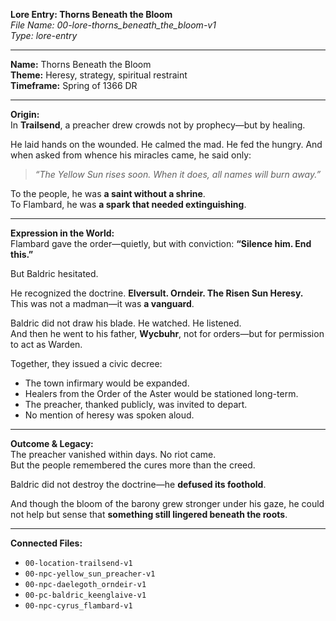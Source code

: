 **Lore Entry: Thorns Beneath the Bloom**  
*File Name: 00-lore-thorns_beneath_the_bloom-v1*  
*Type: lore-entry*

---

**Name:** Thorns Beneath the Bloom  
**Theme:** Heresy, strategy, spiritual restraint  
**Timeframe:** Spring of 1366 DR

---

**Origin:**  
In **Trailsend**, a preacher drew crowds not by prophecy—but by healing.

He laid hands on the wounded. He calmed the mad. He fed the hungry. And when asked from whence his miracles came, he said only:

> *“The Yellow Sun rises soon. When it does, all names will burn away.”*

To the people, he was **a saint without a shrine**.  
To Flambard, he was **a spark that needed extinguishing**.

---

**Expression in the World:**  
Flambard gave the order—quietly, but with conviction: **“Silence him. End this.”**

But Baldric hesitated.

He recognized the doctrine. **Elversult. Orndeir. The Risen Sun Heresy.**  
This was not a madman—it was **a vanguard**.

Baldric did not draw his blade. He watched. He listened.  
And then he went to his father, **Wycbuhr**, not for orders—but for permission to act as Warden.

Together, they issued a civic decree:
- The town infirmary would be expanded.  
- Healers from the Order of the Aster would be stationed long-term.  
- The preacher, thanked publicly, was invited to depart.  
- No mention of heresy was spoken aloud.

---

**Outcome & Legacy:**  
The preacher vanished within days. No riot came.  
But the people remembered the cures more than the creed.

Baldric did not destroy the doctrine—he **defused its foothold**.

And though the bloom of the barony grew stronger under his gaze, he could not help but sense that **something still lingered beneath the roots**.

---

**Connected Files:**  
- `00-location-trailsend-v1`  
- `00-npc-yellow_sun_preacher-v1`  
- `00-npc-daelegoth_orndeir-v1`  
- `00-pc-baldric_keenglaive-v1`  
- `00-npc-cyrus_flambard-v1`